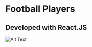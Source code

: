# Football Players
## Developed with React.JS

![Alt Text](https://github.com/yasin-altunisik/football-players/blob/master/react%20app%20site%20gif.gif)
